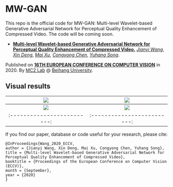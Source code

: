 # MW-GAN
This repo is the official code for MW-GAN: Multi-level Wavelet-based Generative Adversarial Network for Perceptual Quality Enhancement of Compressed Video.
The code will be coming soon.

* [**Multi-level Wavelet-based Generative Adversarial Network for Perceptual Quality Enhancement of Compressed Video.**](https://arxiv.org/abs/2008.00499)
[*Jianyi Wang*](http://buaamc2.net/html/Members/jianyiwang.html),
[*Xin Deng*](http://www.commsp.ee.ic.ac.uk/~xindeng/),
[*Mai Xu*](http://shi.buaa.edu.cn/MaiXu/zh_CN/index.htm),
[*Congyong Chen*](),
[*Yuhang Song*](http://www.cs.ox.ac.uk/people/yuhang.song/).

Published on [**16TH EUROPEAN CONFERENCE ON COMPUTER VISION**](https://eccv2020.eu/) in 2020.
By [MC2 Lab](http://buaamc2.net/) @ [Beihang University](http://ev.buaa.edu.cn/).

## Visual results

![](https://github.com/IceClear/MW-GAN/tree/master/figure/basketball-lq.gif)  |  ![](https://github.com/IceClear/MW-GAN/tree/master/figure/basketball-our.gif) 
:-------------------------:|:-------------------------:
![](https://github.com/IceClear/MW-GAN/tree/master/figure/blow-lq.gif)  |  ![](https://github.com/IceClear/MW-GAN/tree/master/figure/blow-our.gif) 
:-------------------------:|:-------------------------:

If you find our paper, database or code useful for your research, please cite:
```
@InProceedings{Wang_2020_ECCV,
author = {Jianyi Wang, Xin Deng, Mai Xu, Congyong Chen, Yuhang Song},
title = {Multi-level Wavelet-based Generative Adversarial Network for Perceptual Quality Enhancement of Compressed Video},
booktitle = {Proceedings of the European Conference on Computer Vision (ECCV)},
month = {September},
year = {2020}
}
```

